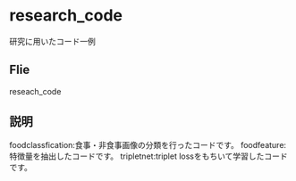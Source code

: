 # research_code
研究に用いたコード一例
## Flie
reseach_code

## 説明
foodclassfication:食事・非食事画像の分類を行ったコードです。
foodfeature:特徴量を抽出したコードです。
tripletnet:triplet lossをもちいて学習したコードです。
